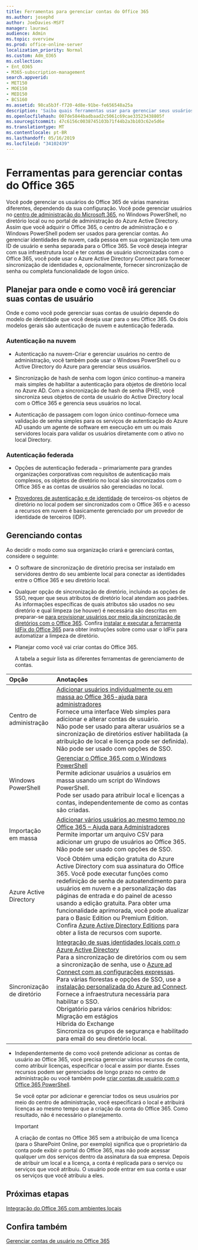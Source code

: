 ```yaml
---
title: Ferramentas para gerenciar contas do Office 365
ms.author: josephd
author: JoeDavies-MSFT
manager: laurawi
audience: Admin
ms.topic: overview
ms.prod: office-online-server
localization_priority: Normal
ms.custom: Adm_O365
ms.collection:
- Ent_O365
- M365-subscription-management
search.appverid:
- MET150
- MOE150
- MED150
- BCS160
ms.assetid: 98ca5b3f-f720-4d8e-91be-fe656548a25a
description: 'Saiba quais ferramentas usar para gerenciar seus usuários do Office 365 e como o que você pode usar depende de como você gerencia as identidades do usuário. '
ms.openlocfilehash: 007de5844badbaad2c5061c69cae33523438805f
ms.sourcegitcommit: 47c6156c0038745103b71f44b2a3b103c62e5d6e
ms.translationtype: MT
ms.contentlocale: pt-BR
ms.lasthandoff: 05/16/2019
ms.locfileid: "34102439"
---
```

# <a name="tools-to-manage-office-365-accounts"></a>Ferramentas para gerenciar contas do Office 365

Você pode gerenciar os usuários do Office 365 de várias maneiras diferentes, dependendo da sua configuração. Você pode gerenciar usuários no [centro de administração do Microsoft 365](https://admin.microsoft.com), no Windows PowerShell, no diretório local ou no portal de administração do Azure Active Directory. Assim que você adquirir o Office 365, o centro de administração e o Windows PowerShell podem ser usados para gerenciar contas. Ao gerenciar identidades de nuvem, cada pessoa em sua organização tem uma ID de usuário e senha separada para o Office 365. Se você deseja integrar com sua infraestrutura local e ter contas de usuário sincronizadas com o Office 365, você pode usar o Azure Active Directory Connect para fornecer sincronização de identidades e, opcionalmente, fornecer sincronização de senha ou completa funcionalidade de logon único.
  
## <a name="plan-for-where-and-how-you-will-manage-your-user-accounts"></a>Planejar para onde e como você irá gerenciar suas contas de usuário

Onde e como você pode gerenciar suas contas de usuário depende do modelo de identidade que você deseja usar para o seu Office 365. Os dois modelos gerais são autenticação de nuvem e autenticação federada.
  
### <a name="cloud-authentication"></a>Autenticação na nuvem

- Autenticação na nuvem-Criar e gerenciar usuários no centro de administração, você também pode usar o Windows PowerShell ou o Active Directory do Azure para gerenciar seus usuários. 
    
- Sincronização de hash de senha com logon único contínuo-a maneira mais simples de habilitar a autenticação para objetos de diretório local no Azure AD. Com a sincronização de hash de senha (PHS), você sincroniza seus objetos de conta de usuário do Active Directory local com o Office 365 e gerencia seus usuários no local. 
    
- Autenticação de passagem com logon único contínuo-fornece uma validação de senha simples para os serviços de autenticação do Azure AD usando um agente de software em execução em um ou mais servidores locais para validar os usuários diretamente com o ativo no local Directory. 
    
### <a name="federated-authentication"></a>Autenticação federada

- Opções de autenticação federada – primariamente para grandes organizações corporativas com requisitos de autenticação mais complexos, os objetos de diretório no local são sincronizados com o Office 365 e as contas de usuários são gerenciadas no local. 
    
- [Provedores de autenticação e de identidade](about-office-365-identity.md) de terceiros-os objetos de diretório no local podem ser sincronizados com o Office 365 e o acesso a recursos em nuvem é basicamente gerenciado por um provedor de identidade de terceiros (IDP). 
    
## <a name="managing-accounts"></a>Gerenciando contas

Ao decidir o modo como sua organização criará e gerenciará contas, considere o seguinte:
  
- O software de sincronização de diretório precisa ser instalado em servidores dentro do seu ambiente local para conectar as identidades entre o Office 365 e seu diretório local.
    
- Qualquer opção de sincronização de diretório, incluindo as opções de SSO, requer que seus atributos de diretório local atendam aos padrões. As informações específicas de quais atributos são usados no seu diretório e qual limpeza (se houver) é necessária são descritas em preparar-se [para provisionar usuários por meio da sincronização de diretórios com o Office 365](prepare-for-directory-synchronization.md). Confira [instalar e executar a ferramenta IdFix do Office 365](install-and-run-idfix.md) para obter instruções sobre como usar o IdFix para automatizar a limpeza de diretório. 
    
- Planejar como você vai criar contas do Office 365.
    
    A tabela a seguir lista as diferentes ferramentas de gerenciamento de contas.
    
|**Opção**|**Anotações**|
|:-----|:-----|
|Centro de administração  <br/> |[Adicionar usuários individualmente ou em massa ao Office 365-ajuda para administradores](https://support.office.com/article/1970f7d6-03b5-442f-b385-5880b9c256ec) <br/>  Fornece uma interface Web simples para adicionar e alterar contas de usuário.  <br/>  Não pode ser usado para alterar usuários se a sincronização de diretórios estiver habilitada (a atribuição de local e licença pode ser definida).  <br/>  Não pode ser usado com opções de SSO.  <br/> |
|Windows PowerShell  <br/> |[Gerenciar o Office 365 com o Windows PowerShell](https://go.microsoft.com/fwlink/p/?LinkId=698471) <br/>  Permite adicionar usuários a usuários em massa usando um script do Windows PowerShell.  <br/>  Pode ser usado para atribuir local e licenças a contas, independentemente de como as contas são criadas.  <br/> |
|Importação em massa  <br/> |[Adicionar vários usuários ao mesmo tempo no Office 365 – Ajuda para Administradores](add-several-users-at-the-same-time.md) <br/>  Permite importar um arquivo CSV para adicionar um grupo de usuários ao Office 365.  <br/>  Não pode ser usado com opções de SSO.  <br/> |
|Azure Active Directory  <br/> |Você Obtém uma edição gratuita do Azure Active Directory com sua assinatura do Office 365. Você pode executar funções como redefinição de senha de autoatendimento para usuários em nuvem e a personalização das páginas de entrada e do painel de acesso usando a edição gratuita. Para obter uma funcionalidade aprimorada, você pode atualizar para o Basic Edition ou Premium Edition. Confira [Azure Active Directory Editions](https://go.microsoft.com/fwlink/p/?LinkId=698465) para obter a lista de recursos com suporte.  <br/> |
|Sincronização de diretório  <br/> |[Integração de suas identidades locais com o Azure Active Directory](https://go.microsoft.com/fwlink/p/?LinkID=624168) <br/>  Para a sincronização de diretórios com ou sem a sincronização de senha, use o [Azure ad Connect com as configurações expressas](https://go.microsoft.com/fwlink/p/?LinkID=698537).  <br/>  Para várias florestas e opções de SSO, use a [instalação personalizada do Azure ad Connect](https://go.microsoft.com/fwlink/p/?LinkId=698430).  <br/>  Fornece a infraestrutura necessária para habilitar o SSO.  <br/>  Obrigatório para vários cenários híbridos:  <br/>  Migração em estágios  <br/>  Híbrida do Exchange  <br/>  Sincroniza os grupos de segurança e habilitado para email do seu diretório local.  <br/> |
   
- Independentemente de como você pretende adicionar as contas de usuário ao Office 365, você precisa gerenciar vários recursos de conta, como atribuir licenças, especificar o local e assim por diante. Esses recursos podem ser gerenciados de longo prazo no centro de administração ou você também pode [criar contas de usuário com o Office 365 PowerShell](https://go.microsoft.com/fwlink/p/?LinkId=717083).
    
    Se você optar por adicionar e gerenciar todos os seus usuários por meio do centro de administração, você especificará o local e atribuirá licenças ao mesmo tempo que a criação da conta do Office 365. Como resultado, não é necessário o planejamento.
    
    > [!IMPORTANT]
    > A criação de contas no Office 365 sem a atribuição de uma licença (para o SharePoint Online, por exemplo) significa que o proprietário da conta pode exibir o portal do Office 365, mas não pode acessar qualquer um dos serviços dentro da assinatura da sua empresa. Depois de atribuir um local e a licença, a conta é replicada para o serviço ou serviços que você atribuiu. O usuário pode entrar em sua conta e usar os serviços que você atribuiu a eles. 
  
## <a name="next-steps"></a>Próximas etapas

[Integração do Office 365 com ambientes locais](office-365-integration.md)
  
## <a name="see-also"></a>Confira também

[Gerenciar contas de usuário no Office 365](https://support.office.com/article/3204162b-0b6c-4838-8a11-394b9bfd31de.aspx)
  


